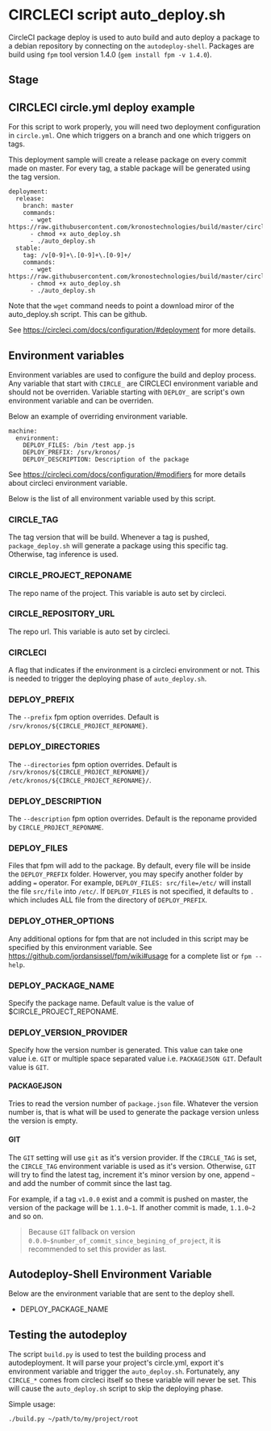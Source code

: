 # CIRCLECI script auto_deploy.sh

CircleCI package deploy is used to auto build and auto deploy a package to a debian repository by connecting on the `autodeploy-shell`. Packages are build using `fpm` tool version 1.4.0 (`gem install fpm -v 1.4.0`).

## Stage


## CIRCLECI circle.yml deploy example

For this script to work properly, you will need two deployment configuration in `circle.yml`. One which triggers on a branch and one which triggers on tags.

This deployment sample will create a release package on every commit made on master. For every tag, a stable package will be generated using the tag version.

```
deployment:
  release:
    branch: master
    commands:
      - wget https://raw.githubusercontent.com/kronostechnologies/build/master/circleci/auto_deploy.sh 
      - chmod +x auto_deploy.sh
      - ./auto_deploy.sh
  stable:
    tag: /v[0-9]+\.[0-9]+\.[0-9]+/
    commands:
      - wget https://raw.githubusercontent.com/kronostechnologies/build/master/circleci/auto_deploy.sh 
      - chmod +x auto_deploy.sh
      - ./auto_deploy.sh
```

Note that the `wget` command needs to point a download miror of the auto_deploy.sh script. This can be github.

See https://circleci.com/docs/configuration/#deployment for more details.

## Environment variables

Environment variables are used to configure the build and deploy process. Any variable that start with `CIRCLE_` are CIRCLECI environment variable and should not be overriden. Variable starting with `DEPLOY_` are script's own environment variable and can be overriden.

Below an example of overriding environment variable.

```
machine:
  environment:
    DEPLOY_FILES: /bin /test app.js
    DEPLOY_PREFIX: /srv/kronos/
    DEPLOY_DESCRIPTION: Description of the package
```

See https://circleci.com/docs/configuration/#modifiers for more details about circleci environment variable.

Below is the list of all environment variable used by this script.

### CIRCLE_TAG
The tag version that will be build. Whenever a tag is pushed, `package_deploy.sh` will generate a package using this specific tag. Otherwise, tag inference is used.

### CIRCLE_PROJECT_REPONAME
The repo name of the project. This variable is auto set by circleci.

### CIRCLE_REPOSITORY_URL
The repo url. This variable is auto set by circleci.

### CIRCLECI
A flag that indicates if the environment is a circleci environment or not. This is needed to trigger the deploying phase of `auto_deploy.sh`.

### DEPLOY_PREFIX
The `--prefix` fpm option overrides. Default is `/srv/kronos/${CIRCLE_PROJECT_REPONAME}`.

### DEPLOY_DIRECTORIES
The `--directories` fpm option overrides. Default is `/srv/kronos/${CIRCLE_PROJECT_REPONAME}/ /etc/kronos/${CIRCLE_PROJECT_REPONAME}/`.

### DEPLOY_DESCRIPTION
The `--description` fpm option overrides. Default is the reponame provided by `CIRCLE_PROJECT_REPONAME`.

### DEPLOY_FILES
Files that fpm will add to the package. By default, every file will be inside the `DEPLOY_PREFIX` folder. Howerver, you may specify another folder by adding `=` operator. For example, `DEPLOY_FILES: src/file=/etc/` will install the file `src/file` into `/etc/`. If `DEPLOY_FILES` is not specified, it defaults to `.` which includes ALL file from the directory of `DEPLOY_PREFIX`.

### DEPLOY_OTHER_OPTIONS
Any additional options for fpm that are not included in this script may be specified by this environment variable. See https://github.com/jordansissel/fpm/wiki#usage for a complete list or `fpm --help`.

### DEPLOY_PACKAGE_NAME
Specify the package name. Default value is the value of $CIRCLE_PROJECT_REPONAME.

### DEPLOY_VERSION_PROVIDER
Specify how the version number is generated. This value can take one value i.e. `GIT` or multiple space separated value i.e. `PACKAGEJSON GIT`. Default value is `GIT`.

#### PACKAGEJSON
Tries to read the version number of `package.json` file. Whatever the version number is, that is what will be used to generate the package version unless the version is empty.

#### GIT
The `GIT` setting will use `git` as it's version provider. If the `CIRCLE_TAG` is set, the `CIRCLE_TAG` environment variable is used as it's version. Otherwise, `GIT` will try to find the latest tag, increment it's minor version by one, append `~` and add the number of commit since the last tag.

For example, if a tag `v1.0.0` exist and a commit is pushed on master, the version of the package will be `1.1.0~1`. If another commit is made, `1.1.0~2` and so on.

  > Because `GIT` fallback on version `0.0.0~$number_of_commit_since_begining_of_project`, it is recommended to set this provider as last.

## Autodeploy-Shell Environment Variable

Below are the environment variable that are sent to the deploy shell.

  - DEPLOY_PACKAGE_NAME

## Testing the autodeploy

The script `build.py` is used to test the building process and autodeployment. It will parse your project's circle.yml, export it's environment variable and trigger the `auto_deploy.sh`. Fortunately, any `CIRCLE_*` comes from circleci itself so these variable will never be set. This will cause the `auto_deploy.sh` script to skip the deploying phase.

Simple usage:
```
./build.py ~/path/to/my/project/root
```
